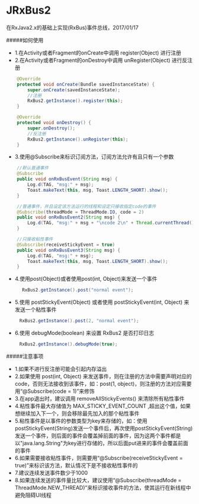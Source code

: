 # JRxBus2
在RxJava2.x的基础上实现(RxBus)事件总线，2017/01/17<br/>

#####如何使用
 * 1.在Activity或者Fragment的onCreate中调用 register(Object) 进行注册
 * 2.在Activity或者Fragment的onDestroy中调用 unRegister(Object) 进行反注册

```java
    @Override
    protected void onCreate(Bundle savedInstanceState) {
        super.onCreate(savedInstanceState);
        //注册
        RxBus2.getInstance().register(this);
    }

    @Override
    protected void onDestroy() {
        super.onDestroy();
        //反注册
        RxBus2.getInstance().unRegister(this);
    }
```

 * 3.使用@Subscribe来标识订阅方法，订阅方法允许有且只有一个参数

```java
    //默认普通事件
    @Subscribe
    public void onRxBusEvent(String msg) {
        Log.d(TAG, "msg:" + msg);
        Toast.makeText(this, msg, Toast.LENGTH_SHORT).show();
    }

    //普通事件，并且设定该方法运行的线程和设定只接收指定code的事件
    @Subscribe(threadMode = ThreadMode.IO, code = 2)
    public void onRxBusEvent2(String msg) {
        Log.d(TAG, "msg:" + msg + "\ncode 2\n" + Thread.currentThread().getName());
    }

    //只接收粘性事件
    @Subscribe(receiveStickyEvent = true)
    public void onRxBusEvent3(String msg) {
        Log.d(TAG, "msg:" + msg);
        Toast.makeText(this, msg, Toast.LENGTH_SHORT).show();
    }
```

 * 4.使用post(Object)或者使用post(int, Object)来发送一个事件

```java
      RxBus2.getInstance().post("normal event");
```
 * 5.使用 postStickyEvent(Object) 或者使用 postStickyEvent(int, Object)  来发送一个粘性事件

```java
     RxBus2.getInstance().post(2, "normal event");
```
 * 6.使用 debugMode(boolean) 来设置 RxBus2 是否打印日志

```java
     RxBus2.getInstance().debugMode(true);
```

#####注意事项
 * 1.如果不进行反注册可能会引起内存溢出
 * 2.如果使用 post(int, Object) 来发送事件，则在注册的方法中需要声明对应的code，否则无法接收到该事件，如：post(1, object)，则注册的方法对应需要用“@Subscribe(code = 1)”来修饰
 * 3.在app退出时，建议调用 removeAllStickyEvents() 来清除所有粘性事件
 * 4.粘性事件最大存储值为 MAX_STICKY_EVENT_COUNT ,超出这个值，如果想继续加入下一个，则会移除最先加入的那个粘性事件
 * 5.粘性事件是以事件的参数类型为key来存储的，如：使用postStickyEvent(String)发送一个事件后，再次使用postStickyEvent(String)发送一个事件，则后面的事件会覆盖掉前面的事件，因为这两个事件都是以"java.lang.String"为key进行存储的，所以后面put进来的事件会覆盖前面的事件
 * 6.如果需要接收粘性事件，则需要用“@Subscribe(receiveStickyEvent = true)”来标识该方法，默认情况下是不接收粘性事件的
 * 7.建议连续发送事件数少于1000
 * 8.如果连续发送的事件量比较大，建议使用“@Subscribe(threadMode = ThreadMode.NEW_THREAD)”来标识接收事件的方法，使其运行在新线程中避免阻碍UI线程





